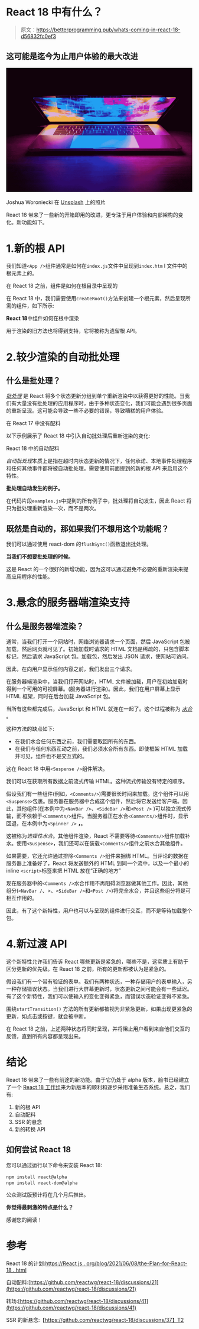 # React 18 中有什么？

> 原文：<https://betterprogramming.pub/whats-coming-in-react-18-d56832fc0ef3>

## 这可能是迄今为止用户体验的最大改进

![](img/c6f1fa08efa56809845944116de6b874.png)

Joshua Woroniecki 在 [Unsplash](https://unsplash.com/@joshua_j_woroniecki?utm_source=unsplash&utm_medium=referral&utm_content=creditCopyText) 上的照片

React 18 带来了一些新的开箱即用的改进，更专注于用户体验和内部架构的变化。新功能如下。

# 1.新的根 API

我们知道`<App />`组件通常是如何在`index.js`文件中呈现到`index.htm` l 文件中的根元素上的。

在 React 18 之前，组件是如何在根目录中呈现的

在 React 18 中，我们需要使用`createRoot()`方法来创建一个根元素，然后呈现所需的组件，如下所示:

**React 18**中组件如何在根中渲染

用于渲染的旧方法也将得到支持，它将被称为遗留根 API。

# 2.较少渲染的自动批处理

## 什么是批处理？

[*批处理*](https://github.com/reactwg/react-18/discussions/21) 是 React 将多个状态更新分组到单个重新渲染中以获得更好的性能。当我们有大量没有批处理的应用程序时，由于多种状态变化，我们可能会遇到很多页面的重新呈现。这可能会导致一些不必要的错误，导致糟糕的用户体验。

在 React 17 中没有配料

以下示例展示了 React 18 中引入自动批处理后重新渲染的变化:

React 18 中的自动配料

*自动批处理*本质上是指在超时内状态更新的情况下，任何承诺、本地事件处理程序和任何其他事件都将被自动批处理。需要使用前面提到的新的根 API 来启用这个特性。

**批处理自动发生的例子。**

在代码片段`examples.js`中提到的所有例子中，批处理将自动发生，因此 React 将只为批处理重新渲染一次，而不是两次。

## 既然是自动的，那如果我们不想用这个功能呢？

我们可以通过使用 react-dom 的`flushSync()`函数退出批处理。

**当我们不想要批处理的时候。**

这是 React 的一个很好的新增功能，因为这可以通过避免不必要的重新渲染来提高应用程序的性能。

# 3.悬念的服务器端渲染支持

## 什么是服务器端渲染？

通常，当我们打开一个网站时，网络浏览器请求一个页面，然后 JavaScript 包被加载，然后网页就可见了。初始加载时请求的 HTML 文档是稀疏的，只包含脚本标记，然后请求 JavaScript 包。加载包，然后发出 JSON 请求，使网站可访问。

因此，在向用户显示任何内容之前，我们发出三个请求。

在服务器端渲染中，当我们打开网站时，HTML 文件被加载，用户在初始加载时得到一个可用的可视屏幕。(服务器进行渲染)。因此，我们在用户屏幕上显示 HTML 框架，同时在后台加载 JavaScript 包。

当所有这些都完成后，JavaScript 和 HTML 就连在一起了。这个过程被称为 [*水合*](https://github.com/reactwg/react-18/discussions/37) 。

这种方法的缺点如下:

*   在我们水合任何东西之前，我们需要取回所有的东西。
*   在我们与任何东西互动之前，我们必须水合所有东西。即使框架 HTML 加载并可见，组件也不是交互式的。

这在 React 18 中用`<Suspense />`组件解决。

我们可以在获取所有数据之前流式传输 HTML。这种流式传输没有特定的顺序。

假设我们有一些组件(例如，`<Comments/>`)需要很长时间来加载。这个组件可以用`<Suspense>`包裹。服务器在服务器中合成这个组件，然后将它发送给客户端。因此，其他组件(在本例中为`<NavBar />`、`<SideBar />`和`<Post />` )可以独立流式传输，而不依赖于`<Comments/>`组件。当服务器正在水合`<Comments/>`组件时，显示回退，在本例中为`<Spinner />` **，**。

这被称为*选择性水合*。其他组件渲染，React 不需要等待`<Comments/>`组件加载补水。使用`<Suspense>`，我们还可以在装载`<Comments/>`组件之前水合其他组件。

如果需要，它还允许通过排除`<Comments />`组件来捆绑 HTML。当评论的数据在服务器上准备好了，React 将发送额外的 HTML 到同一个流中，以及一个最小的 inline `<script>`标签来把 HTML 放在“正确的地方”

现在服务器中的`<Comments />`水合作用不再阻碍浏览器做其他工作。因此，其他组分(`<NavBar /`、>、`<SideBar />`和`<Post />`)将完全水合，并且这些组分将是可相互作用的。

因此，有了这个新特性，用户也可以与呈现的组件进行交互，而不是等待加载整个包。

# 4.新过渡 API

这个新特性允许我们告诉 React 哪些更新是紧急的，哪些不是，这实质上有助于区分更新的优先级。在 React 18 之前，所有的更新都被认为是紧急的。

假设我们有一个带有验证的表单。我们有两种状态，一种存储用户的表单输入，另一种存储错误状态。当我们进行大屏幕更新时，状态更新之间可能会有一些延迟。有了这个新特性，我们可以使输入的变化变得紧急，而错误状态验证变得不紧急。

围绕`startTransition()` 方法的所有更新都被视为非紧急更新，如果出现更紧急的更新，如点击或按键，就会被中断。

在 React 18 之前，上述两种状态将同时呈现，并将阻止用户看到来自他们交互的反馈，直到所有内容都呈现出来。

# 结论

React 18 带来了一些有前途的新功能。由于它仍处于 alpha 版本，脸书已经建立了一个 [React 18 工作组](https://github.com/reactwg/react-18)来为新版本的顺利和逐步采用准备生态系统。总之，我们有:

1.  新的根 API
2.  自动配料
3.  SSR 的悬念
4.  新的转换 API

## 如何尝试 React 18

您可以通过运行以下命令来安装 React 18:

```
npm install react@alpha
npm install react-dom@alpha
```

公众测试版预计将在几个月后推出。

**你觉得最刺激的特点是什么？**

感谢您的阅读！

# 参考

React 18 的计划:[https://React js . org/blog/2021/06/08/the-Plan-for-React-18 . html](https://reactjs.org/blog/2021/06/08/the-plan-for-react-18.html)

自动配料:[https://github.com/reactwg/react-18/discussions/21](https://github.com/reactwg/react-18/discussions/21)

转场:[https://github.com/reactwg/react-18/discussions/41](https://github.com/reactwg/react-18/discussions/41)

SSR 的新悬念:【https://github.com/reactwg/react-18/discussions/37】T2
